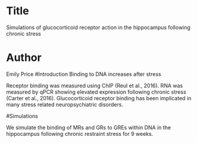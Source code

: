 # Title
Simulations of glucocorticoid receptor action in the hippocampus following chronic stress
# Author 
Emily Price
#Introduction
Binding to DNA increases after stress

Receptor binding was measured using ChIP (Reul et al., 2016).
RNA was measured by qPCR showing elevated expression following chronic stress (Carter et al., 2016).
Glucocorticoid receptor binding has been implicated in many stress related neuropsychiatric disorders. 

#Simulations

We simulate the binding of MRs and GRs to GREs within DNA in the hippocampus following chronic restraint stress for 9 weeks. 
